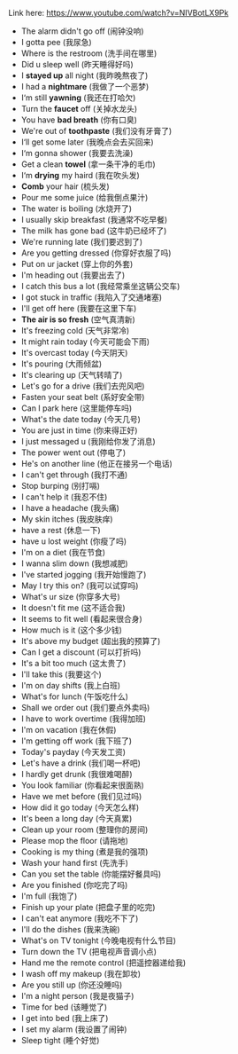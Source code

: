 Link here: https://www.youtube.com/watch?v=NIVBotLX9Pk

- The alarm didn't go off (闹钟没响)
- I gotta pee (我尿急)
- Where is the restroom (洗手间在哪里)
- Did u sleep well (昨天睡得好吗)
- I **stayed up** all night (我昨晚熬夜了)
- I had a **nightmare** (我做了一个恶梦)
- I‘m still **yawning** (我还在打哈欠)
- Turn the **faucet** off (关掉水龙头)
- You have **bad breath** (你有口臭)
- We're out of **toothpaste** (我们没有牙膏了)
- I‘ll get some later (我晚点会去买回来)
- I‘m gonna shower (我要去洗澡)
- Get a clean **towel** (拿一条干净的毛巾)
- I‘m **drying** my haird (我在吹头发)
- **Comb** your hair (梳头发) 
- Pour me some juice (给我倒点果汁)
- The water is boiling (水烧开了)
- I usually skip breakfast (我通常不吃早餐)
- The milk has gone bad (这牛奶已经坏了)
- We're running late (我们要迟到了)
- Are you getting dressed (你穿好衣服了吗)
- Put on ur jacket (穿上你的外套)
- I'm heading out (我要出去了)
- I catch this bus a lot (我经常乘坐这辆公交车)
- I got stuck in traffic (我陷入了交通堵塞)
- I'll get off here (我要在这里下车)
- **The air is so fresh** (空气真清新)
- It's freezing cold (天气非常冷)
- It might rain today (今天可能会下雨)
- It's overcast today (今天阴天)
- It's pouring (大雨倾盆)
- It's clearing up (天气转晴了)
- Let's go for a drive (我们去兜风吧)
- Fasten your seat belt (系好安全带)
- Can I park here (这里能停车吗)
- What's the date today (今天几号)
- You are just in time (你来得正好)
- I just messaged u (我刚给你发了消息)
- The power went out (停电了)
- He's on another line (他正在接另一个电话)
- I can't get through (我打不通)
- Stop burping (别打嗝)
- I can't help it (我忍不住)
- I have a headache (我头痛)
- My skin itches (我皮肤痒)
- have a rest (休息一下)
- have u lost weight (你瘦了吗)
- I'm on a diet (我在节食)
- I wanna slim down (我想减肥)
- I've started jogging (我开始慢跑了)
- May I try this on? (我可以试穿吗)
- What's ur size (你穿多大号)
- It doesn't fit me (这不适合我)
- It seems to fit well (看起来很合身)
- How much is it (这个多少钱)
- It's above my budget (超出我的预算了)
- Can I get a discount (可以打折吗)
- It's a bit too much (这太贵了)
- I'll take this (我要这个)
- I'm on day shifts (我上白班)
- What's for lunch (午饭吃什么)
- Shall we order out (我们要点外卖吗)
- I have to work overtime (我得加班)
- I'm on vacation (我在休假)
- I'm getting off work (我下班了)
- Today's payday (今天发工资)
- Let's have a drink (我们喝一杯吧)
- I hardly get drunk (我很难喝醉)
- You look familiar (你看起来很面熟)
- Have we met before (我们见过吗)
- How did it go today (今天怎么样)
- It's been a long day (今天真累)
- Clean up your room (整理你的房间)
- Please mop the floor (请拖地)
- Cooking is my thing (煮是我的强项)
- Wash your hand first (先洗手)
- Can you set the table (你能摆好餐具吗)
- Are you finished (你吃完了吗)
- I'm full (我饱了)
- Finish up your plate (把盘子里的吃完)
- I can't eat anymore (我吃不下了)
- I'll do the dishes (我来洗碗)
- What's on TV tonight (今晚电视有什么节目)
- Turn down the TV (把电视声音调小点)
- Hand me the remote control (把遥控器递给我)
- I wash off my makeup (我在卸妆)
- Are you still up (你还没睡吗)
- I'm a night person (我是夜猫子)
- Time for bed (该睡觉了)
- I get into bed (我上床了)
- I set my alarm (我设置了闹钟)
- Sleep tight (睡个好觉)